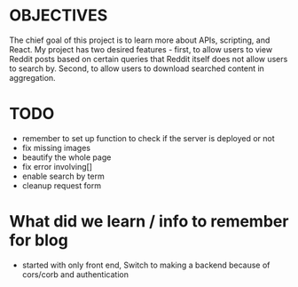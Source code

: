 # OBJECTIVES
The chief goal of this project is to learn more about APIs, scripting, and React. My project has two desired features - first, to allow users to view Reddit posts based on certain queries that Reddit itself does not allow users to search by. Second, to allow users to download searched content in aggregation.


# TODO
- remember to set up function to check if the server is deployed or not
- fix missing images
- beautify the whole page
- fix error involving[]
- enable search by term
- cleanup request form

# What did we learn / info to remember for blog
- started with only front end, Switch to making a backend because of cors/corb and authentication
